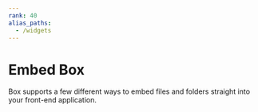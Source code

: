 ```yaml
---
rank: 40
alias_paths:  
  - /widgets
---
```


# Embed Box

Box supports a few different ways to embed files and folders straight into your
front-end application.
